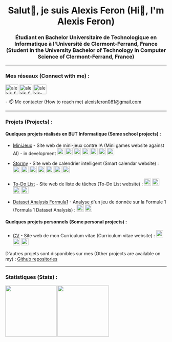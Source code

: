 <h1 align="center">Salut👋, je suis Alexis Feron (Hi👋, I'm Alexis Feron)</h1>
<h3 align="center">Étudiant en Bachelor Universitaire de Technologique en Informatique à l'Université de Clermont-Ferrand, France (Student in the University Bachelor of Technology in Computer Science of Clermont-Ferrand, France)</h3>

---

<h3 align="left">Mes réseaux (Connect with me) :</h3>
<p align="left">
<a href="https://instagram.com/alexis_feron_" target="blank"><img align="center" src="https://raw.githubusercontent.com/rahuldkjain/github-profile-readme-generator/master/src/images/icons/Social/instagram.svg" alt="alexis_feron_" height="30" width="40" /></a>
<a href="https://twitter.com/alexis_feron_" target="blank"><img align="center" src="https://raw.githubusercontent.com/rahuldkjain/github-profile-readme-generator/master/src/images/icons/Social/twitter.svg" alt="alexis_feron_" height="30" width="40" /></a>
<a href="https://linkedin.com/in/alexis-feron" target="blank"><img align="center" src="https://raw.githubusercontent.com/rahuldkjain/github-profile-readme-generator/master/src/images/icons/Social/linked-in-alt.svg" alt="alexis-feron" height="30" width="40" /></a>
</p>
<a>- 📫 Me contacter (How to reach me) </a><a href="mailto:alexisferon081@gmail.com">alexisferon081@gmail.com</a>

---

<h3 align="left">Projets (Projects) :</h3>

<h4>Quelques projets réalisés en BUT Informatique (Some school projects) :</h4>

- [MiniJeux](https://github.com/Baptiiiiste/MiniJeux) - Site web de mini-jeux contre IA (Mini games website against AI) - in development <img src="https://github.com/alexis-feron/alexis-feron/blob/main/assets/nextjs.png" width="22" height="22"/> <img src="https://github.com/alexis-feron/alexis-feron/blob/main/assets/react.png" width="22" height="22"/> <img src="https://github.com/alexis-feron/alexis-feron/blob/main/assets/html.png" width="22" height="22"/> <img src="https://github.com/alexis-feron/alexis-feron/blob/main/assets/css.png" width="22" height="22"/> <img src="https://github.com/alexis-feron/alexis-feron/blob/main/assets/javascript.png" width="22" height="22"/> <img src="https://github.com/alexis-feron/alexis-feron/blob/main/assets/git.png" width="22" height="22"/> <img src="https://github.com/alexis-feron/alexis-feron/blob/main/assets/figma.png" width="22" height="22"/> 

- [Stormy](https://github.com/LouisDuf/Stormy) - Site web de calendrier intelligent (Smart calendar website) : <img src="https://github.com/alexis-feron/alexis-feron/blob/main/assets/html.png" width="22" height="22"/> <img src="https://github.com/alexis-feron/alexis-feron/blob/main/assets/css.png" width="22" height="22"/> <img src="https://github.com/alexis-feron/alexis-feron/blob/main/assets/ionic.png" width="22" height="22"/> <img src="https://github.com/alexis-feron/alexis-feron/blob/main/assets/typescript.png" width="22" height="22"/> <img src="https://github.com/alexis-feron/alexis-feron/blob/main/assets/angular.png" width="22" height="22"/> <img src="https://github.com/alexis-feron/alexis-feron/blob/main/assets/git.png" width="22" height="22"/> <img src="https://github.com/alexis-feron/alexis-feron/blob/main/assets/figma.png" width="22" height="22"/>

- [To-Do List](https://github.com/alexis-feron/PHP-ToDo-List) - Site web de liste de tâches (To-Do List website) : <img src="https://github.com/alexis-feron/alexis-feron/blob/main/assets/php.png" width="22" height="22"/> <img src="https://github.com/alexis-feron/alexis-feron/blob/main/assets/html.png" width="22" height="22"/> <img src="https://github.com/alexis-feron/alexis-feron/blob/main/assets/css.png" width="22" height="22"/> <img src="https://github.com/alexis-feron/alexis-feron/blob/main/assets/git.png" width="22" height="22"/>

- [Dataset Analysis Formula1](https://github.com/alexis-feron/Dataset-Analysis-Formula1) - Analyse d'un jeu de donnée sur la Formule 1 (Formula 1 Dataset Analysis) :  <img src="https://github.com/alexis-feron/alexis-feron/blob/main/assets/python.png" width="22" height="22"/> <img src="https://github.com/alexis-feron/alexis-feron/blob/main/assets/postgre.png" width="22" height="22"/>

<h4>Quelques projets personnels (Some personal projects) :</h4>

- [CV](https://github.com/alexis-feron/CV) - Site web de mon Curriculum vitae (Curriculum vitae website) : <img src="https://github.com/alexis-feron/alexis-feron/blob/main/assets/html.png" width="22" height="22"/> <img src="https://github.com/alexis-feron/alexis-feron/blob/main/assets/css.png" width="22" height="22"/> <img src="https://github.com/alexis-feron/alexis-feron/blob/main/assets/javascript.png" width="22" height="22"/>

D'autres projets sont disponibles sur mes (Other projects are available on my) : [Github repositories](https://github.com/alexis-feron?tab=repositories) 


---

<h3 align="left">Statistiques (Stats) :</h3>
<p>
<img height="160px" align="left" src="https://github-readme-stats.vercel.app/api/top-langs/?username=alexis-feron&layout=compact" />
<img height="160px" align="center" src="https://github-readme-stats.vercel.app/api?username=alexis-feron&show_icons=true&count_private=true" />
</p>
